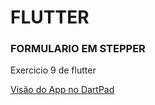 # FLUTTER
<h3>FORMULARIO EM STEPPER</h3>

Exercicio 9 de flutter

<a href="https://dartpad.dev/?id=7edda99980ffb4ba17c74cc8d5683a31">Visão do App no DartPad</a>
